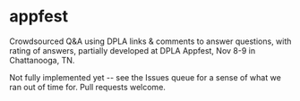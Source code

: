 appfest
=======

Crowdsourced Q&A using DPLA links & comments to answer questions, with rating of answers, partially developed at DPLA Appfest, Nov 8-9 in Chattanooga, TN.

Not fully implemented yet -- see the Issues queue for a sense of what we ran out of time for.  Pull requests welcome.
